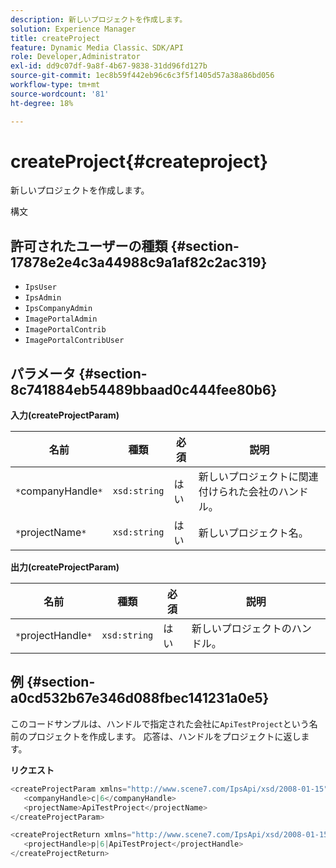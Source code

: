 ```yaml
---
description: 新しいプロジェクトを作成します。
solution: Experience Manager
title: createProject
feature: Dynamic Media Classic、SDK/API
role: Developer,Administrator
exl-id: dd9c07df-9a8f-4b67-9838-31dd96fd127b
source-git-commit: 1ec8b59f442eb96c6c3f5f1405d57a38a86bd056
workflow-type: tm+mt
source-wordcount: '81'
ht-degree: 18%

---
```


# createProject{#createproject}

新しいプロジェクトを作成します。

構文

## 許可されたユーザーの種類 {#section-17878e2e4c3a44988c9a1af82c2ac319}

* `IpsUser`
* `IpsAdmin`
* `IpsCompanyAdmin`
* `ImagePortalAdmin`
* `ImagePortalContrib`
* `ImagePortalContribUser`

## パラメータ {#section-8c741884eb54489bbaad0c444fee80b6}

**入力(createProjectParam)**

| 名前 | 種類 | 必須 | 説明 |
|---|---|---|---|
| `*`companyHandle`*` | `xsd:string` | はい | 新しいプロジェクトに関連付けられた会社のハンドル。 |
| `*`projectName`*` | `xsd:string` | はい | 新しいプロジェクト名。 |

**出力(createProjectParam)**

| 名前 | 種類 | 必須 | 説明 |
|---|---|---|---|
| `*`projectHandle`*` | `xsd:string` | はい | 新しいプロジェクトのハンドル。 |

## 例 {#section-a0cd532b67e346d088fbec141231a0e5}

このコードサンプルは、ハンドルで指定された会社に`ApiTestProject`という名前のプロジェクトを作成します。 応答は、ハンドルをプロジェクトに返します。

**リクエスト**

```java
<createProjectParam xmlns="http://www.scene7.com/IpsApi/xsd/2008-01-15">
   <companyHandle>c|6</companyHandle>
   <projectName>ApiTestProject</projectName>
</createProjectParam>
```

```java
<createProjectReturn xmlns="http://www.scene7.com/IpsApi/xsd/2008-01-15">
   <projectHandle>p|6|ApiTestProject</projectHandle>
</createProjectReturn>
```
